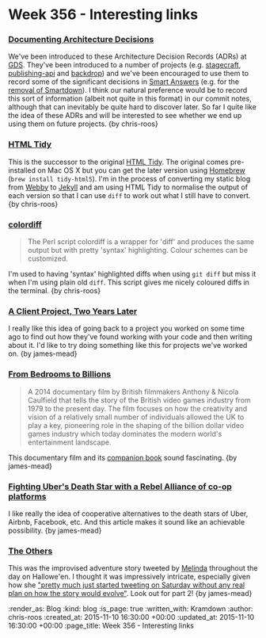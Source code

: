 Week 356 - Interesting links
============================

### [Documenting Architecture Decisions](http://thinkrelevance.com/blog/2011/11/15/documenting-architecture-decisions)

We've been introduced to these Architecture Decision Records (ADRs) at [GDS][gds]. They've been introduced to a number of projects (e.g. [stagecraft][stagecraft-github], [publishing-api][publishing-api-github] and [backdrop][backdrop-github]) and we've been encouraged to use them to record some of the significant decisions in [Smart Answers][smart-answers-github] (e.g. for the [removal of Smartdown][smart-answers-pr-2053]). I think our natural preference would be to record this sort of information (albeit not quite in this format) in our commit notes, although that can inevitably be quite hard to discover later. So far I quite like the idea of these ADRs and will be interested to see whether we end up using them on future projects. {by chris-roos}


### [HTML Tidy](http://www.html-tidy.org/)

This is the successor to the original [HTML Tidy][w3-html-tidy]. The original comes pre-installed on Mac OS X but you can get the later version using [Homebrew][homebrew] (`brew install tidy-html5`). I'm in the process of converting my static blog from [Webby][webby] to [Jekyll][jekyll] and am using HTML Tidy to normalise the output of each version so that I can use `diff` to work out what I still have to convert. {by chris-roos}


### [colordiff](http://www.colordiff.org/)

> The Perl script colordiff is a wrapper for 'diff' and produces the same output but with pretty 'syntax' highlighting. Colour schemes can be customized.

I'm used to having 'syntax' highlighted diffs when using `git diff` but miss it when I'm using plain old `diff`. This script gives me nicely coloured diffs in the terminal. {by chris-roos}


### [A Client Project, Two Years Later](https://robots.thoughtbot.com/a-client-project-two-years-later)

I really like this idea of going back to a project you worked on some time ago to find out how they've found working with your code and then writing about it. I'd like to try doing something like this for projects we've worked on. {by james-mead}


### [From Bedrooms to Billions](http://www.frombedroomstobillions.com/)

> A 2014 documentary film by British filmmakers Anthony & Nicola Caulfield that tells the story of the British video games industry from 1979 to the present day. The film focuses on how the creativity and vision of a relatively small number of individuals allowed the UK to play a key, pioneering role in the shaping of the billion dollar video games industry which today dominates the modern world's entertainment landscape.

This documentary film and its [companion book](http://readonlymemory.vg/shop/book/britsoft-an-oral-history/) sound fascinating. {by james-mead}


### [Fighting Uber's Death Star with a Rebel Alliance of co-op platforms](http://boingboing.net/2015/11/03/fighting-ubers-death-star-wi.html)

I like really the idea of cooperative alternatives to the death stars of Uber, Airbnb, Facebook, etc. And this article makes it sound like an achievable possibility. {by james-mead}


### [The Others](https://storify.com/mseckington/the-others)

This was the improvised adventure story tweeted by [Melinda](https://missgeeky.com/) throughout the day on Hallowe'en. I thought it was impressively intricate, especially given how she ["pretty much just started tweeting on Saturday without any real plan on how the story would evolve"](http://missgeeky.com/2015/11/03/the-others-behind-the-scenes/). Look out for part 2! {by james-mead}


[backdrop-github]: https://github.com/alphagov/backdrop/tree/master/doc/arch
[gds]: https://www.gov.uk/government/organisations/government-digital-service
[homebrew]: http://brew.sh/
[jekyll]: https://jekyllrb.com/
[publishing-api-github]: https://github.com/alphagov/publishing-api/tree/master/doc/arch
[smart-answers-github]: https://github.com/alphagov/smart-answers
[smart-answers-pr-2053]: https://github.com/alphagov/smart-answers/pull/2053
[stagecraft-github]: https://github.com/alphagov/stagecraft/tree/master/doc/arch
[w3-html-tidy]: http://www.w3.org/People/Raggett/tidy/
[webby]: https://github.com/TwP/webby

:render_as: Blog
:kind: blog
:is_page: true
:written_with: Kramdown
:author: chris-roos
:created_at: 2015-11-10 16:30:00 +00:00
:updated_at: 2015-11-10 16:30:00 +00:00
:page_title: Week 356 - Interesting links
